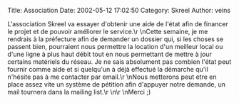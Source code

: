Title: Association
Date: 2002-05-12 17:02:50
Category: Skreel
Author: veins

L'association Skreel va essayer d'obtenir une aide de l'état afin de financer le projet et de pouvoir améliorer le service.\r
\nCette semaine, je me rendrais à la préfecture afin de demander un dossier qui, si les choses se passent bien, pourraient nous permettre la location d'un meilleur local ou d'une ligne à plus haut débit tout en nous permettant de mettre à jour certains matériels du réseau. Je ne sais absolument pas combien l'état peut fournir comme aide et si quelqu'un à déjà effectué la démarche qu'il n'hésite pas à me contacter par email.\r
\nNous metterons peut etre en place assez vite un système de pétition afin d'appuyer notre demande, un mail tournera dans la mailing list.\r
\n\r
\nMerci  ;)